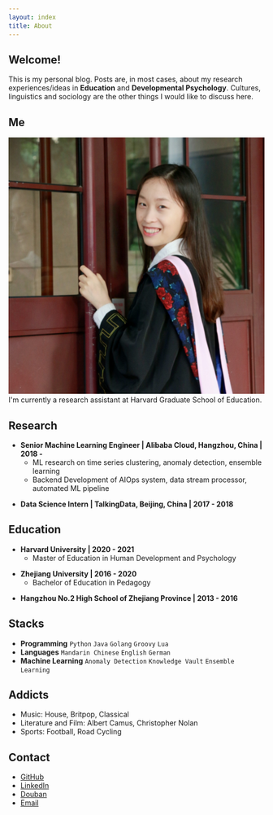 ```yaml
---
layout: index
title: About
---
```


## Welcome!

This is my personal blog. Posts are, in most cases, about my research experiences/ideas in **Education** and **Developmental Psychology**. Cultures, linguistics and sociology are the other things I would like to discuss here.


## Me
![](https://github.com/Regenchen/Regenchen.github.io/blob/7209d466247f8d4e2436713d3406a1ffd38692ce/assets/me.jpeg)
I'm currently a research assistant at Harvard Graduate School of Education.

## Research

- **Senior Machine Learning Engineer \| Alibaba Cloud, Hangzhou, China \| 2018 -**
  + ML research on time series clustering, anomaly detection, ensemble learning
  + Backend Development of AIOps system, data stream processor, automated ML pipeline

[]()

- **Data Science Intern \| TalkingData, Beijing, China \| 2017 - 2018**


## Education

-  **Harvard University \| 2020 - 2021**
   + Master of Education in Human Development and Psychology

[]() <!--as blank line-->

- **Zhejiang University \| 2016 - 2020**
  + Bachelor of Education in Pedagogy

[]() <!--as blank line-->

- **Hangzhou No.2 High School of Zhejiang Province \| 2013 - 2016**



## Stacks

- **Programming** `Python` `Java` `Golang` `Groovy` `Lua`
- **Languages** `Mandarin Chinese` `English` `German`
- **Machine Learning** `Anomaly Detection` `Knowledge Vault` `Ensemble Learning`


## Addicts
- Music: House, Britpop, Classical
- Literature and Film: Albert Camus, Christopher Nolan
- Sports: Football, Road Cycling


## Contact

- [GitHub](https://github.com/Jiaxigu)
- [LinkedIn](https://www.linkedin.com/in/jiaxigu/)
- [Douban](https://www.douban.com/people/macnir/)
- [Email](mailto:mcjxgu@163.com)